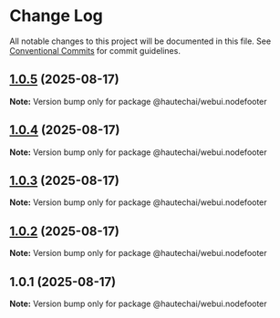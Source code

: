 # Change Log

All notable changes to this project will be documented in this file.
See [Conventional Commits](https://conventionalcommits.org) for commit guidelines.

## [1.0.5](https://github.com/HautechAI/webui/compare/@hautechai/webui.nodefooter@1.0.4...@hautechai/webui.nodefooter@1.0.5) (2025-08-17)

**Note:** Version bump only for package @hautechai/webui.nodefooter

## [1.0.4](https://github.com/HautechAI/webui/compare/@hautechai/webui.nodefooter@1.0.3...@hautechai/webui.nodefooter@1.0.4) (2025-08-17)

**Note:** Version bump only for package @hautechai/webui.nodefooter

## [1.0.3](https://github.com/HautechAI/webui/compare/@hautechai/webui.nodefooter@1.0.2...@hautechai/webui.nodefooter@1.0.3) (2025-08-17)

**Note:** Version bump only for package @hautechai/webui.nodefooter

## [1.0.2](https://github.com/HautechAI/webui/compare/@hautechai/webui.nodefooter@1.0.1...@hautechai/webui.nodefooter@1.0.2) (2025-08-17)

**Note:** Version bump only for package @hautechai/webui.nodefooter

## 1.0.1 (2025-08-17)

**Note:** Version bump only for package @hautechai/webui.nodefooter
